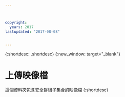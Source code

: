 ```yaml
---



copyright:
  years: 2017
lastupdated: "2017-08-08"


---
```


{:shortdesc: .shortdesc}
{:new_window: target="_blank"}

# 上傳映像檔
這個資料夾包含安全群組子集合的映像檔
{:shortdesc}
